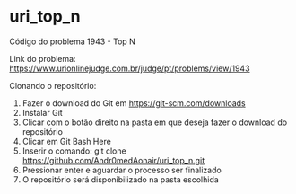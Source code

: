 # uri_top_n
Código do problema 1943 - Top N

Link do problema: https://www.urionlinejudge.com.br/judge/pt/problems/view/1943

Clonando o repositório:
1. Fazer o download do Git em https://git-scm.com/downloads
2. Instalar Git
3. Clicar com o botão direito na pasta em que deseja fazer o download do repositório
4. Clicar em Git Bash Here
5. Inserir o comando:
git clone https://github.com/Andr0medAonair/uri_top_n.git
6. Pressionar enter e aguardar o processo ser finalizado
7. O repositório será disponibilizado na pasta escolhida
